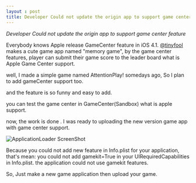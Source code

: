 ```yaml
---
layout : post
title: Developer Could not update the origin app to support game center
---
```


*Developer Could not update the origin app to support game center feature*

Everybody knows Apple release GameCenter feature in iOS 4.1.
[@tinyfool](http://twitter.com/tinyfool) makes a cute game app named "memory game", by the game center features, player 
can submit their game score to the leader board what is Apple Game Center support.

well, I made a simple game named AttentionPlay! somedays ago, So I plan to add gameCenter support too.

and the feature is so funny and easy to add.

you can test the game center in GameCenter(Sandbox) what is apple support.

now, the work is done . I was ready to uploading the new version game app with game center support.

![ApplicationLoader ScreenShot](http://farm5.static.flickr.com/4028/5074317135_11ca819a73.jpg)

Because you could not add new feature in Info.plist for your application, that's mean:
you could not add gamekit=True in your UIRequiredCapabilities in Info.plist. the application
could not use gamekit features.

So, Just make a new game application then upload your game.
